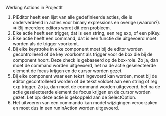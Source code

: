 Werking Actions in ProjectIt

1. PiEditor heeft een lijst van alle gedefinieerde acties, die is onderverdeeld in acties voor binary expressions en overige (waarom?). => Bij meerdere editors wordt dit een probleem.
2. Elke actie heeft een trigger, dat is een string, een reg exp, of een piKey.
3. Elke actie heeft een command, dat is een functie die uitgevoerd moet worden als de trigger voorkomt.
4. Bij elke keystroke in elke component moet bij de editor worden gecontrolleerd of de key voorkomt als trigger voor de box die bij de component hoort. Deze check is gebaseerd op de box-role. Zo ja, dan moet de command worden uitgevoerd, het na de actie geselecteerde element de focus krijgen en de cursor worden gezet.
5. Bij elke component waar een tekst ingevoerd kan worden, moet bij de editor gecontrolleerd worden of de tekst voldoet aan een string of reg exp trigger. Zo ja, dan moet de command worden uitgevoerd, het na de actie geselecteerde element de focus krijgen en de cursor worden gezet. Let op: deze actie is gekoppeld aan de SelectOption.
6. Het uitvoeren van een commando kan model wijzigingen veroorzaken en moet dus in een runInAction worden uitgevoerd.
